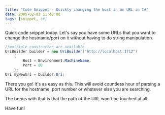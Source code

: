 ```yaml
---
title: "Code Snippet - Quickly changing the host in an URL in C#"
date: 2009-02-03 11:48:00
tags: [snippet, c#]
---
```


Quick code snippet today. Let's say you have some URLs that you want to change the hostname/port on it without having to do string manipulation.

```cs
//multiple constructor are available
UriBuilder builder = new UriBuilder("http://localhost:1712")
    {
        Host = Environment.MachineName,
        Port = 80
    };
Uri myNewUri = builder.Uri;
```

There you go! It's as easy as this. This will avoid countless hour of parsing a URL for the hostname, port number or whatever else you are searching.

The bonus with that is that the path of the URL won't be touched at all.

Have fun!